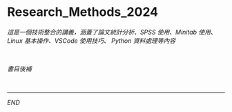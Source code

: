 # Research_Methods_2024

_這是一個技術整合的講義，涵蓋了論文統計分析、SPSS 使用、Minitab 使用、Linux 基本操作、VSCode 使用技巧、 Python 資料處理等內容_

<br>

_書目後補_

<br>

___

_END_